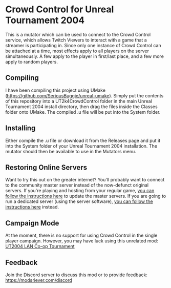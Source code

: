 # Crowd Control for Unreal Tournament 2004

This is a mutator which can be used to connect to the Crowd Control service, which allows Twitch Viewers to interact with a game that a streamer is participating in.
Since only one instance of Crowd Control can be attached at a time, most effects apply to all players on the server simultaneously.  A few apply to the player in first/last place, and a few more apply to random players.


## Compiling

I have been compiling this project using UMake (https://github.com/SeriousBuggie/unreal-umake).  Simply put the contents of this repository into a UT2k4CrowdControl folder in the main Unreal Tournament 2004 install directory, then drag the files inside the Classes folder onto UMake.
The compiled .u file will be put into the System folder.


## Installing

Either compile the .u file or download it from the Releases page and put it into the System folder of your Unreal Tournament 2004 installation.  The mutator should then be available to use in the Mutators menu.


## Restoring Online Servers

Want to try this out on the greater internet?  You'll probably want to connect to the community master server instead of the now-defunct original servers.  If you're playing and hosting from your regular game, [you can follow the instructions here](https://ut2004serverlist.com/how-to-update-your-game/) to update the master servers.  If you are going to run a dedicated server (using the server software), [you can follow the instructions here](https://ut2004serverlist.com/updating-your-game-server/) instead.


## Campaign Mode

At the moment, there is no support for using Crowd Control in the single player campaign.  However, you may have luck using this unrelated mod: [UT2004 LAN Co-op Tournament](https://www.moddb.com/games/unreal-tournament-2004/addons/ut2004-lan-tournament-beta-1)

## Feedback
  
Join the Discord server to discuss this mod or to provide feedback: https://mods4ever.com/discord

  

